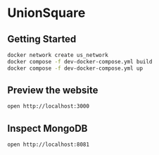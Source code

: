 # UnionSquare

## Getting Started

```sh
docker network create us_network
docker compose -f dev-docker-compose.yml build
docker compose -f dev-docker-compose.yml up
```

## Preview the website

```sh
open http://localhost:3000
```

## Inspect MongoDB

```sh
open http://localhost:8081
```